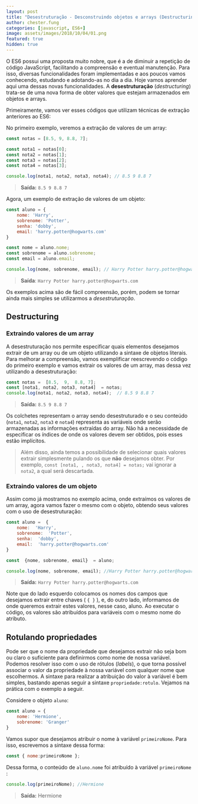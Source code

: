 ```yaml
---
layout: post
title: "Desestruturação - Desconstruindo objetos e arrays (Destructuring)"
author: chester.fung
categories: [javascript, ES6+]
image: assets/images/2018/10/04/01.png
featured: true
hidden: true
---
```

O ES6 possui uma proposta muito nobre, que é a de diminuir a repetição de código JavaScript, facilitando a compreensão e eventual manutenção. Para isso, diversas funcionalidades foram implementadas e aos poucos vamos conhecendo, estudando e adotando-as no dia a dia.
Hoje vamos aprender aqui uma dessas novas funcionalidades.
A **desestruturação** (*destructuring*) trata-se de uma nova forma de obter valores que estejam armazenados em objetos e arrays.

Primeiramente, vamos ver esses códigos que utilizam técnicas de extração anteriores ao ES6:

No primeiro exemplo, veremos a extração de valores de um array:

```js
const notas = [8.5, 9, 8.8, 7];

const nota1 = notas[0];
const nota2 = notas[1];
const nota3 = notas[2];
const nota4 = notas[3];

console.log(nota1, nota2, nota3, nota4); // 8.5 9 8.8 7
```

> **Saída:** `8.5 9 8.8 7`

Agora, um exemplo de extração de valores de um objeto:

```js
const aluno = {
    nome: 'Harry',
    sobrenome: 'Potter',
    senha: 'dobby',
    email: 'harry.potter@hogwarts.com'
}

const nome = aluno.nome;
const sobrenome = aluno.sobrenome;
const email = aluno.email;

console.log(nome, sobrenome, email); // Harry Potter harry.potter@hogwarts.com
```

> **Saída**: `Harry Potter harry.potter@hogwarts.com`

Os exemplos acima são de fácil compreensão, porém, podem se tornar ainda mais simples se utilizarmos a *desestruturação*.

## Destructuring

### Extraindo valores de um array

A desestruturação nos permite especificar quais elementos desejamos extrair de um array ou de um objeto utilizando a sintaxe de objetos literais.
Para melhorar a compreensão, vamos exemplificar reescrevendo o código do primeiro exemplo e vamos extrair os valores de um array, mas dessa vez utilizando a desestruturação:

```js
const notas =  [8.5,  9,  8.8, 7];
const [nota1, nota2, nota3, nota4]  = notas;
console.log(nota1, nota2, nota3, nota4);  // 8.5 9 8.8 7
```

> **Saída:** `8.5 9 8.8 7`

Os colchetes representam o array sendo desestruturado e o seu conteúdo (`nota1`, `nota2`, `nota3` e `nota4`) representa as variáveis onde serão armazenadas as informações extraídas do array. Não há a necessidade de especificar os índices de onde os valores devem ser obtidos, pois esses estão implícitos.

> Além disso, ainda temos a possibilidade de selecionar quais valores extrair simplesmente pulando os que **não** desejamos obter. Por exemplo, `const [nota1, , nota3, nota4] = notas;` vai ignorar a `nota2`, a qual será descartada.

### Extraindo valores de um objeto

Assim como já mostramos no exemplo acima, onde extraímos os valores de um array, agora vamos fazer o mesmo com o objeto, obtendo seus valores com o uso de desestruturação:

```js
const aluno =  {
    nome:  'Harry',
    sobrenome:  'Potter',
    senha:  'dobby',
    email:  'harry.potter@hogwarts.com'
}

const  {nome, sobrenome, email}  = aluno;

console.log(nome, sobrenome, email); //Harry Potter harry.potter@hogwarts.com
```

>**Saída:** `Harry Potter harry.potter@hogwarts.com`

Note que do lado esquerdo colocamos os nomes dos campos que desejamos extrair entre chaves ( `{ }` ), e, do outro lado, informamos de onde queremos extrair estes valores, nesse caso, aluno.
Ao executar o código, os valores são atribuídos para variáveis com o mesmo nome do atributo.

## Rotulando propriedades

Pode ser que o nome da propriedade que desejamos extrair não seja bom ou claro o suficiente para definirmos como nome de nossa variável. Podemos resolver isso com o uso de rótulos (*labels*), o que torna possível associar o valor da propriedade à nossa variável com qualquer nome que escolhermos.
A sintaxe para realizar a atribuição do valor à variável é bem simples, bastando apenas seguir a sintaxe `propriedade:rotulo`. Vejamos na prática com o exemplo a seguir.

Considere o objeto `aluno`:

```js
const aluno = {
    nome: 'Hermione',
    sobrenome: 'Granger'
}
```

Vamos supor que desejamos atribuir o nome à variável `primeiroNome`. Para isso, escrevemos a sintaxe dessa forma:

```js
const { nome:primeiroNome };
```

Dessa forma, o conteúdo de `aluno.nome` foi atribuído à variável `primeiroNome` :

```js
console.log(primeiroNome); //Hermione
```

> **Saída:** Hermione